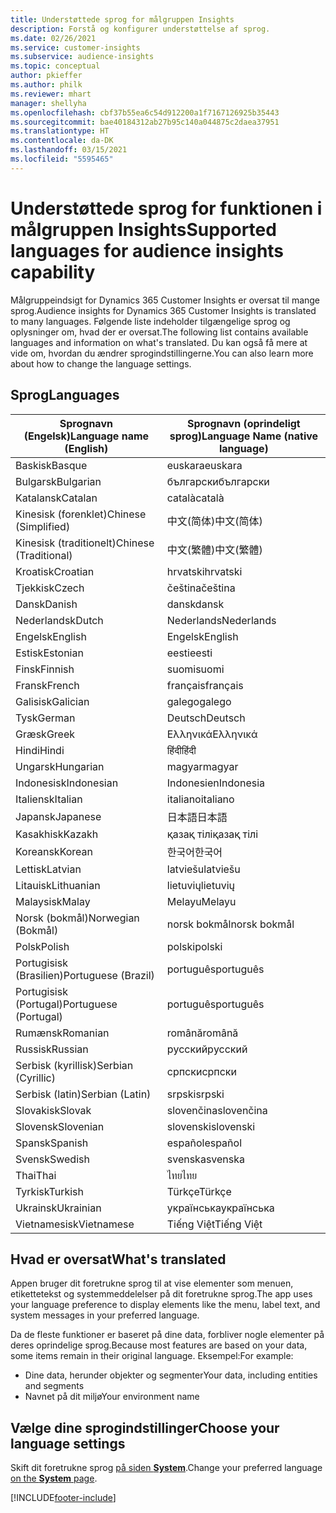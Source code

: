 ```yaml
---
title: Understøttede sprog for målgruppen Insights
description: Forstå og konfigurer understøttelse af sprog.
ms.date: 02/26/2021
ms.service: customer-insights
ms.subservice: audience-insights
ms.topic: conceptual
author: pkieffer
ms.author: philk
ms.reviewer: mhart
manager: shellyha
ms.openlocfilehash: cbf37b55ea6c54d912200a1f7167126925b35443
ms.sourcegitcommit: bae40184312ab27b95c140a044875c2daea37951
ms.translationtype: HT
ms.contentlocale: da-DK
ms.lasthandoff: 03/15/2021
ms.locfileid: "5595465"
---
```

# <a name="supported-languages-for-audience-insights-capability"></a><span data-ttu-id="fa4c6-103">Understøttede sprog for funktionen i målgruppen Insights</span><span class="sxs-lookup"><span data-stu-id="fa4c6-103">Supported languages for audience insights capability</span></span>

<span data-ttu-id="fa4c6-104">Målgruppeindsigt for Dynamics 365 Customer Insights er oversat til mange sprog.</span><span class="sxs-lookup"><span data-stu-id="fa4c6-104">Audience insights for Dynamics 365 Customer Insights is translated to many languages.</span></span> <span data-ttu-id="fa4c6-105">Følgende liste indeholder tilgængelige sprog og oplysninger om, hvad der er oversat.</span><span class="sxs-lookup"><span data-stu-id="fa4c6-105">The following list contains available languages and information on what's translated.</span></span> <span data-ttu-id="fa4c6-106">Du kan også få mere at vide om, hvordan du ændrer sprogindstillingerne.</span><span class="sxs-lookup"><span data-stu-id="fa4c6-106">You can also learn more about how to change the language settings.</span></span> 

## <a name="languages"></a><span data-ttu-id="fa4c6-107">Sprog</span><span class="sxs-lookup"><span data-stu-id="fa4c6-107">Languages</span></span>

| <span data-ttu-id="fa4c6-108">Sprognavn (Engelsk)</span><span class="sxs-lookup"><span data-stu-id="fa4c6-108">Language name (English)</span></span>|  <span data-ttu-id="fa4c6-109">Sprognavn (oprindeligt sprog)</span><span class="sxs-lookup"><span data-stu-id="fa4c6-109">Language Name (native language)</span></span> |
| ------------- | ------------- |
| <span data-ttu-id="fa4c6-110">Baskisk</span><span class="sxs-lookup"><span data-stu-id="fa4c6-110">Basque</span></span> | <span data-ttu-id="fa4c6-111">euskara</span><span class="sxs-lookup"><span data-stu-id="fa4c6-111">euskara</span></span> |
| <span data-ttu-id="fa4c6-112">Bulgarsk</span><span class="sxs-lookup"><span data-stu-id="fa4c6-112">Bulgarian</span></span> | <span data-ttu-id="fa4c6-113">български</span><span class="sxs-lookup"><span data-stu-id="fa4c6-113">български</span></span> |
| <span data-ttu-id="fa4c6-114">Katalansk</span><span class="sxs-lookup"><span data-stu-id="fa4c6-114">Catalan</span></span> | <span data-ttu-id="fa4c6-115">català</span><span class="sxs-lookup"><span data-stu-id="fa4c6-115">català</span></span> |
| <span data-ttu-id="fa4c6-116">Kinesisk (forenklet)</span><span class="sxs-lookup"><span data-stu-id="fa4c6-116">Chinese (Simplified)</span></span> | <span data-ttu-id="fa4c6-117">中文(简体)</span><span class="sxs-lookup"><span data-stu-id="fa4c6-117">中文(简体)</span></span> |
| <span data-ttu-id="fa4c6-118">Kinesisk (traditionelt)</span><span class="sxs-lookup"><span data-stu-id="fa4c6-118">Chinese (Traditional)</span></span> | <span data-ttu-id="fa4c6-119">中文(繁體)</span><span class="sxs-lookup"><span data-stu-id="fa4c6-119">中文(繁體)</span></span> |
| <span data-ttu-id="fa4c6-120">Kroatisk</span><span class="sxs-lookup"><span data-stu-id="fa4c6-120">Croatian</span></span> | <span data-ttu-id="fa4c6-121">hrvatski</span><span class="sxs-lookup"><span data-stu-id="fa4c6-121">hrvatski</span></span> |
| <span data-ttu-id="fa4c6-122">Tjekkisk</span><span class="sxs-lookup"><span data-stu-id="fa4c6-122">Czech</span></span> | <span data-ttu-id="fa4c6-123">čeština</span><span class="sxs-lookup"><span data-stu-id="fa4c6-123">čeština</span></span> |
| <span data-ttu-id="fa4c6-124">Dansk</span><span class="sxs-lookup"><span data-stu-id="fa4c6-124">Danish</span></span> | <span data-ttu-id="fa4c6-125">dansk</span><span class="sxs-lookup"><span data-stu-id="fa4c6-125">dansk</span></span> |
| <span data-ttu-id="fa4c6-126">Nederlandsk</span><span class="sxs-lookup"><span data-stu-id="fa4c6-126">Dutch</span></span> | <span data-ttu-id="fa4c6-127">Nederlands</span><span class="sxs-lookup"><span data-stu-id="fa4c6-127">Nederlands</span></span> |
| <span data-ttu-id="fa4c6-128">Engelsk</span><span class="sxs-lookup"><span data-stu-id="fa4c6-128">English</span></span> | <span data-ttu-id="fa4c6-129">Engelsk</span><span class="sxs-lookup"><span data-stu-id="fa4c6-129">English</span></span> |
| <span data-ttu-id="fa4c6-130">Estisk</span><span class="sxs-lookup"><span data-stu-id="fa4c6-130">Estonian</span></span> | <span data-ttu-id="fa4c6-131">eesti</span><span class="sxs-lookup"><span data-stu-id="fa4c6-131">eesti</span></span> |
| <span data-ttu-id="fa4c6-132">Finsk</span><span class="sxs-lookup"><span data-stu-id="fa4c6-132">Finnish</span></span> | <span data-ttu-id="fa4c6-133">suomi</span><span class="sxs-lookup"><span data-stu-id="fa4c6-133">suomi</span></span> |
| <span data-ttu-id="fa4c6-134">Fransk</span><span class="sxs-lookup"><span data-stu-id="fa4c6-134">French</span></span> | <span data-ttu-id="fa4c6-135">français</span><span class="sxs-lookup"><span data-stu-id="fa4c6-135">français</span></span> |
| <span data-ttu-id="fa4c6-136">Galisisk</span><span class="sxs-lookup"><span data-stu-id="fa4c6-136">Galician</span></span> | <span data-ttu-id="fa4c6-137">galego</span><span class="sxs-lookup"><span data-stu-id="fa4c6-137">galego</span></span> |
| <span data-ttu-id="fa4c6-138">Tysk</span><span class="sxs-lookup"><span data-stu-id="fa4c6-138">German</span></span> | <span data-ttu-id="fa4c6-139">Deutsch</span><span class="sxs-lookup"><span data-stu-id="fa4c6-139">Deutsch</span></span> |
| <span data-ttu-id="fa4c6-140">Græsk</span><span class="sxs-lookup"><span data-stu-id="fa4c6-140">Greek</span></span> | <span data-ttu-id="fa4c6-141">Ελληνικά</span><span class="sxs-lookup"><span data-stu-id="fa4c6-141">Ελληνικά</span></span> |
| <span data-ttu-id="fa4c6-142">Hindi</span><span class="sxs-lookup"><span data-stu-id="fa4c6-142">Hindi</span></span> | <span data-ttu-id="fa4c6-143">हिंदी</span><span class="sxs-lookup"><span data-stu-id="fa4c6-143">हिंदी</span></span> |
| <span data-ttu-id="fa4c6-144">Ungarsk</span><span class="sxs-lookup"><span data-stu-id="fa4c6-144">Hungarian</span></span> | <span data-ttu-id="fa4c6-145">magyar</span><span class="sxs-lookup"><span data-stu-id="fa4c6-145">magyar</span></span> |
| <span data-ttu-id="fa4c6-146">Indonesisk</span><span class="sxs-lookup"><span data-stu-id="fa4c6-146">Indonesian</span></span> | <span data-ttu-id="fa4c6-147">Indonesien</span><span class="sxs-lookup"><span data-stu-id="fa4c6-147">Indonesia</span></span> |
| <span data-ttu-id="fa4c6-148">Italiensk</span><span class="sxs-lookup"><span data-stu-id="fa4c6-148">Italian</span></span> | <span data-ttu-id="fa4c6-149">italiano</span><span class="sxs-lookup"><span data-stu-id="fa4c6-149">italiano</span></span> |
| <span data-ttu-id="fa4c6-150">Japansk</span><span class="sxs-lookup"><span data-stu-id="fa4c6-150">Japanese</span></span> | <span data-ttu-id="fa4c6-151">日本語</span><span class="sxs-lookup"><span data-stu-id="fa4c6-151">日本語</span></span> |
| <span data-ttu-id="fa4c6-152">Kasakhisk</span><span class="sxs-lookup"><span data-stu-id="fa4c6-152">Kazakh</span></span> | <span data-ttu-id="fa4c6-153">қазақ тілі</span><span class="sxs-lookup"><span data-stu-id="fa4c6-153">қазақ тілі</span></span> |
| <span data-ttu-id="fa4c6-154">Koreansk</span><span class="sxs-lookup"><span data-stu-id="fa4c6-154">Korean</span></span> | <span data-ttu-id="fa4c6-155">한국어</span><span class="sxs-lookup"><span data-stu-id="fa4c6-155">한국어</span></span> |
| <span data-ttu-id="fa4c6-156">Lettisk</span><span class="sxs-lookup"><span data-stu-id="fa4c6-156">Latvian</span></span> | <span data-ttu-id="fa4c6-157">latviešu</span><span class="sxs-lookup"><span data-stu-id="fa4c6-157">latviešu</span></span> |
| <span data-ttu-id="fa4c6-158">Litauisk</span><span class="sxs-lookup"><span data-stu-id="fa4c6-158">Lithuanian</span></span> | <span data-ttu-id="fa4c6-159">lietuvių</span><span class="sxs-lookup"><span data-stu-id="fa4c6-159">lietuvių</span></span> |
| <span data-ttu-id="fa4c6-160">Malaysisk</span><span class="sxs-lookup"><span data-stu-id="fa4c6-160">Malay</span></span> | <span data-ttu-id="fa4c6-161">Melayu</span><span class="sxs-lookup"><span data-stu-id="fa4c6-161">Melayu</span></span> |
| <span data-ttu-id="fa4c6-162">Norsk (bokmål)</span><span class="sxs-lookup"><span data-stu-id="fa4c6-162">Norwegian (Bokmål)</span></span> | <span data-ttu-id="fa4c6-163">norsk bokmål</span><span class="sxs-lookup"><span data-stu-id="fa4c6-163">norsk bokmål</span></span> |
| <span data-ttu-id="fa4c6-164">Polsk</span><span class="sxs-lookup"><span data-stu-id="fa4c6-164">Polish</span></span> | <span data-ttu-id="fa4c6-165">polski</span><span class="sxs-lookup"><span data-stu-id="fa4c6-165">polski</span></span> |
| <span data-ttu-id="fa4c6-166">Portugisisk (Brasilien)</span><span class="sxs-lookup"><span data-stu-id="fa4c6-166">Portuguese (Brazil)</span></span> | <span data-ttu-id="fa4c6-167">português</span><span class="sxs-lookup"><span data-stu-id="fa4c6-167">português</span></span> |
| <span data-ttu-id="fa4c6-168">Portugisisk (Portugal)</span><span class="sxs-lookup"><span data-stu-id="fa4c6-168">Portuguese (Portugal)</span></span> | <span data-ttu-id="fa4c6-169">português</span><span class="sxs-lookup"><span data-stu-id="fa4c6-169">português</span></span> |
| <span data-ttu-id="fa4c6-170">Rumænsk</span><span class="sxs-lookup"><span data-stu-id="fa4c6-170">Romanian</span></span> | <span data-ttu-id="fa4c6-171">română</span><span class="sxs-lookup"><span data-stu-id="fa4c6-171">română</span></span> |
| <span data-ttu-id="fa4c6-172">Russisk</span><span class="sxs-lookup"><span data-stu-id="fa4c6-172">Russian</span></span> | <span data-ttu-id="fa4c6-173">pусский</span><span class="sxs-lookup"><span data-stu-id="fa4c6-173">pусский</span></span> |
| <span data-ttu-id="fa4c6-174">Serbisk (kyrillisk)</span><span class="sxs-lookup"><span data-stu-id="fa4c6-174">Serbian (Cyrillic)</span></span> | <span data-ttu-id="fa4c6-175">српски</span><span class="sxs-lookup"><span data-stu-id="fa4c6-175">српски</span></span> |
| <span data-ttu-id="fa4c6-176">Serbisk (latin)</span><span class="sxs-lookup"><span data-stu-id="fa4c6-176">Serbian (Latin)</span></span> | <span data-ttu-id="fa4c6-177">srpski</span><span class="sxs-lookup"><span data-stu-id="fa4c6-177">srpski</span></span> |
| <span data-ttu-id="fa4c6-178">Slovakisk</span><span class="sxs-lookup"><span data-stu-id="fa4c6-178">Slovak</span></span> | <span data-ttu-id="fa4c6-179">slovenčina</span><span class="sxs-lookup"><span data-stu-id="fa4c6-179">slovenčina</span></span> |
| <span data-ttu-id="fa4c6-180">Slovensk</span><span class="sxs-lookup"><span data-stu-id="fa4c6-180">Slovenian</span></span> | <span data-ttu-id="fa4c6-181">slovenski</span><span class="sxs-lookup"><span data-stu-id="fa4c6-181">slovenski</span></span> |
| <span data-ttu-id="fa4c6-182">Spansk</span><span class="sxs-lookup"><span data-stu-id="fa4c6-182">Spanish</span></span> | <span data-ttu-id="fa4c6-183">español</span><span class="sxs-lookup"><span data-stu-id="fa4c6-183">español</span></span> |
| <span data-ttu-id="fa4c6-184">Svensk</span><span class="sxs-lookup"><span data-stu-id="fa4c6-184">Swedish</span></span> | <span data-ttu-id="fa4c6-185">svenska</span><span class="sxs-lookup"><span data-stu-id="fa4c6-185">svenska</span></span> |
| <span data-ttu-id="fa4c6-186">Thai</span><span class="sxs-lookup"><span data-stu-id="fa4c6-186">Thai</span></span> | <span data-ttu-id="fa4c6-187">ไทย</span><span class="sxs-lookup"><span data-stu-id="fa4c6-187">ไทย</span></span> |
| <span data-ttu-id="fa4c6-188">Tyrkisk</span><span class="sxs-lookup"><span data-stu-id="fa4c6-188">Turkish</span></span> | <span data-ttu-id="fa4c6-189">Türkçe</span><span class="sxs-lookup"><span data-stu-id="fa4c6-189">Türkçe</span></span> |
| <span data-ttu-id="fa4c6-190">Ukrainsk</span><span class="sxs-lookup"><span data-stu-id="fa4c6-190">Ukrainian</span></span> | <span data-ttu-id="fa4c6-191">українська</span><span class="sxs-lookup"><span data-stu-id="fa4c6-191">українська</span></span> |
| <span data-ttu-id="fa4c6-192">Vietnamesisk</span><span class="sxs-lookup"><span data-stu-id="fa4c6-192">Vietnamese</span></span> | <span data-ttu-id="fa4c6-193">Tiếng Việt</span><span class="sxs-lookup"><span data-stu-id="fa4c6-193">Tiếng Việt</span></span> |

## <a name="whats-translated"></a><span data-ttu-id="fa4c6-194">Hvad er oversat</span><span class="sxs-lookup"><span data-stu-id="fa4c6-194">What's translated</span></span>

<span data-ttu-id="fa4c6-195">Appen bruger dit foretrukne sprog til at vise elementer som menuen, etikettetekst og systemmeddelelser på dit foretrukne sprog.</span><span class="sxs-lookup"><span data-stu-id="fa4c6-195">The app uses your language preference to display elements like the menu, label text, and system messages in your preferred language.</span></span>

<span data-ttu-id="fa4c6-196">Da de fleste funktioner er baseret på dine data, forbliver nogle elementer på deres oprindelige sprog.</span><span class="sxs-lookup"><span data-stu-id="fa4c6-196">Because most features are based on your data, some items remain in their original language.</span></span> <span data-ttu-id="fa4c6-197">Eksempel:</span><span class="sxs-lookup"><span data-stu-id="fa4c6-197">For example:</span></span>

- <span data-ttu-id="fa4c6-198">Dine data, herunder objekter og segmenter</span><span class="sxs-lookup"><span data-stu-id="fa4c6-198">Your data, including entities and segments</span></span>
- <span data-ttu-id="fa4c6-199">Navnet på dit miljø</span><span class="sxs-lookup"><span data-stu-id="fa4c6-199">Your environment name</span></span>

## <a name="choose-your-language-settings"></a><span data-ttu-id="fa4c6-200">Vælge dine sprogindstillinger</span><span class="sxs-lookup"><span data-stu-id="fa4c6-200">Choose your language settings</span></span>  

<span data-ttu-id="fa4c6-201">Skift dit foretrukne sprog [på siden **System**](system.md).</span><span class="sxs-lookup"><span data-stu-id="fa4c6-201">Change your preferred language [on the **System** page](system.md).</span></span>


[!INCLUDE[footer-include](../includes/footer-banner.md)]